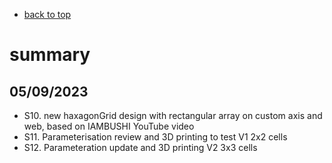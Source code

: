 

- [back to top](./README.md)

# summary

## 05/09/2023
- S10. new haxagonGrid design with rectangular array on custom axis and web, based on IAMBUSHI YouTube video
- S11. Parameterisation review and 3D printing to test V1 2x2 cells
- S12. Parameteration update and 3D printing V2 3x3 cells

